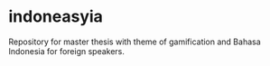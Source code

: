 # indoneasyia
Repository for master thesis with theme of gamification and Bahasa Indonesia for foreign speakers.
